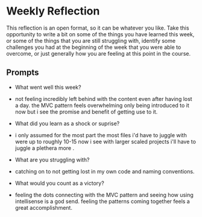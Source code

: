 # Weekly Reflection
This reflection is an open format, so it can be whatever you like. Take this opportunity to write a bit on some of the things you have learned this week, or some of the things that you are still struggling with, identify some challenges you had at the beginning of the week that you were able to overcome, or just generally how you are feeling at this point in the course.

## Prompts
- What went well this week?

 - not feeling incredibly left behind with the content even after having lost a day. the MVC pattern feels overwhelming only being introduced to it now but i see the promise and benefit of getting use to it.

- What did you learn as a shock or suprise?

- i only assumed for the most part the most files i'd have to juggle with were up to roughly 10-15 now i see with larger scaled projects i'll have to juggle a plethera more .

- What are you struggling with?

- catching on to not getting lost in my own code and naming conventions.


- What would you count as a victory?

- feeling the dots connecting with the MVC pattern and seeing how using intellisense is a god send. feeling the patterns coming together feels a great accomplishment.